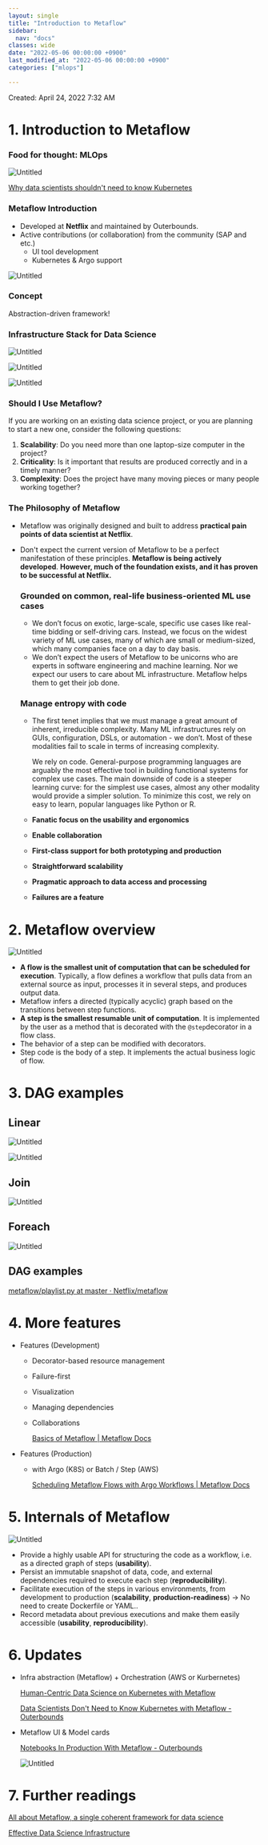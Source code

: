 ```yaml
---
layout: single
title: "Introduction to Metaflow"
sidebar:
  nav: "docs"
classes: wide
date: "2022-05-06 00:00:00 +0900"
last_modified_at: "2022-05-06 00:00:00 +0900"
categories: ["mlops"]

---
```


Created: April 24, 2022 7:32 AM

# 1. Introduction to Metaflow

### Food for thought: MLOps

![Untitled](Metaflow%20presentation%20aab6883b9b024cb580229e27fb35766b/Untitled.png)

[Why data scientists shouldn't need to know Kubernetes](https://huyenchip.com/2021/09/13/data-science-infrastructure.html)

### Metaflow Introduction

- Developed at **Netflix** and maintained by Outerbounds.
- Active contributions (or collaboration) from the community (SAP and etc.)
    - UI tool development
    - Kubernetes & Argo support

![Untitled](Metaflow%20presentation%20aab6883b9b024cb580229e27fb35766b/Untitled%201.png)

### Concept

Abstraction-driven framework!

### **Infrastructure Stack for Data Science**

![Untitled](Metaflow%20presentation%20aab6883b9b024cb580229e27fb35766b/Untitled%202.png)

![Untitled](Metaflow%20presentation%20aab6883b9b024cb580229e27fb35766b/Untitled%203.png)

![Untitled](Metaflow%20presentation%20aab6883b9b024cb580229e27fb35766b/Untitled%204.png)

### Should I Use Metaflow?[](https://docs.metaflow.org/introduction/what-is-metaflow#should-i-use-metaflow)

If you are working on an existing data science project, or you are planning to start a new one, consider the following questions:

1. **Scalability**: Do you need more than one laptop-size computer in the project?
2. **Criticality**: Is it important that results are produced correctly and in a timely manner?
3. **Complexity**: Does the project have many moving pieces or many people working together?

### **The Philosophy of Metaflow**

- Metaflow was originally designed and built to address **practical pain points of data scientist at Netflix**.
- Don't expect the current version of Metaflow to be a perfect manifestation of these principles. **Metaflow is being actively developed**. **However, much of the foundation exists, and it has proven to be successful at Netflix.**
    
    ### **Grounded on common, real-life business-oriented ML use cases**
    
    - We don’t focus on exotic, large-scale, specific use cases like real-time bidding or self-driving cars. Instead, we focus on the widest variety of ML use cases, many of which are small or medium-sized, which many companies face on a day to day basis.
    - We don’t expect the users of Metaflow to be unicorns who are experts in software engineering and machine learning. Nor we expect our users to care about ML infrastructure. Metaflow helps them to get their job done.
    
    ### **Manage entropy with code**
    
    - The first tenet implies that we must manage a great amount of inherent, irreducible complexity. Many ML infrastructures rely on GUIs, configuration, DSLs, or automation - we don’t. Most of these modalities fail to scale in terms of increasing complexity.
        
        We rely on code. General-purpose programming languages are arguably the most effective tool in building functional systems for complex use cases. The main downside of code is a steeper learning curve: for the simplest use cases, almost any other modality would provide a simpler solution. To minimize this cost, we rely on easy to learn, popular languages like Python or R.
        
    - **Fanatic focus on the usability and ergonomics**
    - **Enable collaboration**
    - **First-class support for both prototyping and production**
    - **Straightforward scalability**
    - **Pragmatic approach to data access and processing**
    - **Failures are a feature**

# 2. Metaflow overview

![Untitled](Metaflow%20presentation%20aab6883b9b024cb580229e27fb35766b/Untitled%205.png)

- **A flow is the smallest unit of computation that can be scheduled for execution**. Typically, a flow defines a workflow that pulls data from an external source as input, processes it in several steps, and produces output data.
- Metaflow infers a directed (typically acyclic) graph based on the transitions between step functions.
- **A step is the smallest resumable unit of computation**. It is implemented by the user as a method that is decorated with the `@step`decorator in a flow class.
- The behavior of a step can be modified with decorators.
- Step code is the body of a step. It implements the actual business logic of flow.

# 3. DAG examples

## Linear

![Untitled](Metaflow%20presentation%20aab6883b9b024cb580229e27fb35766b/Untitled%206.png)

![Untitled](Metaflow%20presentation%20aab6883b9b024cb580229e27fb35766b/Untitled%207.png)

## Join

![Untitled](Metaflow%20presentation%20aab6883b9b024cb580229e27fb35766b/Untitled%208.png)

## Foreach

![Untitled](Metaflow%20presentation%20aab6883b9b024cb580229e27fb35766b/Untitled%209.png)

## DAG examples

[metaflow/playlist.py at master · Netflix/metaflow](https://github.com/Netflix/metaflow/blob/master/metaflow/tutorials/03-playlist-redux/playlist.py)

# 4. More features

- Features (Development)
    - Decorator-based resource management
    - Failure-first
    - Visualization
    - Managing dependencies
    - Collaborations
        
        [Basics of Metaflow | Metaflow Docs](https://docs.metaflow.org/metaflow/basics)
        
- Features (Production)
    - with Argo (K8S) or Batch / Step (AWS)
        
        [Scheduling Metaflow Flows with Argo Workflows | Metaflow Docs](https://docs.metaflow.org/going-to-production-with-metaflow/scheduling-metaflow-flows/scheduling-with-argo-workflows)
        

# 5. Internals of Metaflow

![Untitled](Metaflow%20presentation%20aab6883b9b024cb580229e27fb35766b/Untitled%2010.png)

- Provide a highly usable API for structuring the code as a workflow, i.e. as a directed graph of steps (**usability**).
- Persist an immutable snapshot of data, code, and external dependencies required to execute each step (**reproducibility**).
- Facilitate execution of the steps in various environments, from development to production (**scalability**, **production-readiness**) → No need to create Dockerfile or YAML..
- Record metadata about previous executions and make them easily accessible (**usability**, **reproducibility**).

# 6. Updates

- Infra abstraction (Metaflow) + Orchestration (AWS or Kurbernetes)
    
    [Human-Centric Data Science on Kubernetes with Metaflow](https://outerbounds.com/blog/human-centric-data-science-on-kubernetes-with-metaflow/)
    
    [Data Scientists Don't Need to Know Kubernetes with Metaflow - Outerbounds](https://outerbounds.com/blog/kubernetes-to-metaflow/)
    
- Metaflow UI & Model cards
    
    [Notebooks In Production With Metaflow - Outerbounds](https://outerbounds.com/blog/notebooks-in-production-with-metaflow/)
    
    ![Untitled](Metaflow%20presentation%20aab6883b9b024cb580229e27fb35766b/Untitled%2011.png)
    

# 7. Further readings

[All about Metaflow, a single coherent framework for data science](https://www.youtube.com/watch?v=OH0Y_DUZu4Y&t=864s)

[Effective Data Science Infrastructure](https://www.manning.com/books/effective-data-science-infrastructure)
